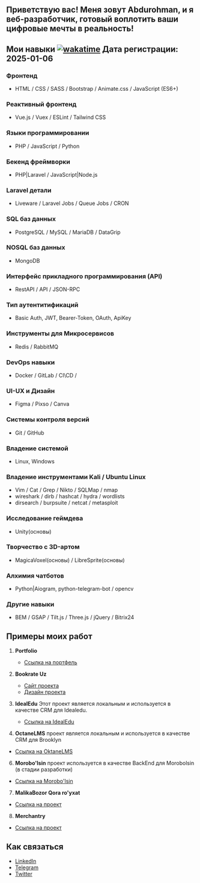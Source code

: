 ## Приветствую вас! Меня зовут Abdurohman, и я веб-разработчик, готовый воплотить ваши цифровые мечты в реальность! 

## Мои навыки [![wakatime](https://wakatime.com/badge/user/f18db14a-403e-4ea2-bc42-065c20d6aa5d.svg)](https://wakatime.com/@f18db14a-403e-4ea2-bc42-065c20d6aa5d) Дата регистрации: 2025-01-06

### Фронтенд
- HTML / CSS / SASS / Bootstrap / Animate.css / JavaScript (ES6+) 

### Реактивный фронтенд
- Vue.js / Vuex / ESLint / Tailwind CSS

### Языки программировании 
- PHP / JavaScript / Python

### Бекенд фреймворки
- PHP|Laravel / JavaScript|Node.js 

### Laravel детали
- Liveware / Laravel Jobs / Queue Jobs / CRON 

### SQL баз данных 
- PostgreSQL / MySQL / MariaDB / DataGrip
  
### NOSQL баз данных 
- MongoDB

### Интерфейс прикладного программирования (API)
- RestAPI / API / JSON-RPC 

### Тип аутентитификаций
- Basic Auth, JWT, Bearer-Token, OAuth, ApiKey 

### Инструменты для Микросервисов
- Redis / RabbitMQ

### DevOps навыки
- Docker / GitLab / CI\CD / 

### UI-UX и Дизайн
- Figma / Pixso / Canva

### Системы контроля версий
- Git / GitHub

### Владение системой 
- Linux, Windows

### Владение инструментами Kali / Ubuntu Linux
- Vim / Cat / Grep / Nikto / SQLMap / nmap 
- wireshark / dirb / hashcat / hydra / wordlists
- dirsearch / burpsuite / netcat / metasploit 

### Исследование геймдева 
- Unity(основы)

### Творчество с 3D-артом 
- MagicaVoxel(основы) / LibreSprite(основы)

### Алхимия чатботов
- Python|Aiogram, python-telegram-bot / opencv

### Другие навыки
- BEM / GSAP / Tilt.js / Three.js / jQuery / Bitrix24

## Примеры моих работ

1. **Portfolio** 
   - [Ссылка на портфель](https://www.figma.com/file/nPHR78zA4EXnvXYktQjdFI/Portfolio-2.0?type=design&t=qUZge2hivr69mAGD-6)

2. **Bookrate Uz**
   - [Сайт проекта](https://bookrate.botuzrobot.uz)
   - [Дизайн проекта](https://www.figma.com/file/xhct8vrenqaNsB9nvMZnpY/GMC-Community?type=design&t=qUZge2hivr69mAGD-6)

4. **IdealEdu** 
   Этот проект является локальным и используется в качестве CRM для Idealedu.
   - [Ссылка на IdealEdu](https://idealedu.uz)

5. **OctaneLMS** проект является локальным и используется в качестве CRM для Brooklyn 
  - [Ссылка на OktaneLMS](https://brklyn.uz)
    
6. **Morobo'lsin** проект используется в качестве BackEnd для Morobolsin (в стадии разработки) 
  - [Ссылка на Morobo'lsin](https://morobolsin.uz)

7. **MalikaBozor Qora ro'yxat** 
  - [Ссылка на проект](https://blacklist.vipay.uz/)

8. **Merchantry**
  - [Ссылка на проект](https://muslim.inclass.uz/)
    


## Как связаться

- [LinkedIn](https://www.linkedin.com/in/abdurohmankarim/)
- [Telegram](https://t.me/abdurohman_karim)
- [Twitter](https://twitter.com/abdurohmankarim)
